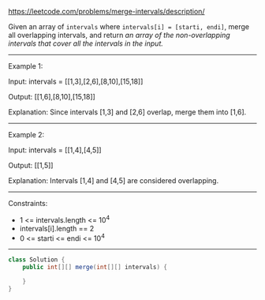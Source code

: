 https://leetcode.com/problems/merge-intervals/description/

Given an array of `intervals` where `intervals[i] = [starti, endi]`, merge all overlapping intervals, and return _an array of the non-overlapping intervals that cover all the intervals in the input._

---

Example 1:

Input: intervals = [[1,3],[2,6],[8,10],[15,18]]

Output: [[1,6],[8,10],[15,18]]

Explanation: Since intervals [1,3] and [2,6] overlap, merge them into [1,6].

---

Example 2:

Input: intervals = [[1,4],[4,5]]

Output: [[1,5]]

Explanation: Intervals [1,4] and [4,5] are considered overlapping.

---

Constraints:

- 1 <= intervals.length <= 10<sup>4</sup>
- intervals[i].length == 2
- 0 <= starti <= endi <= 10<sup>4</sup>

---

```java
class Solution {
    public int[][] merge(int[][] intervals) {

    }
}
```
